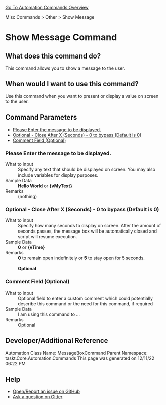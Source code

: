 <!--TITLE: Show Message Command -->
<!-- SUBTITLE: a command in the Misc Commands group. -->
[Go To Automation Commands Overview](/automation-commands.md)


Misc Commands &gt; Other &gt; Show Message


# Show Message Command


## What does this command do?
This command allows you to show a message to the user.


## When would I want to use this command?
Use this command when you want to present or display a value on screen to the user.


## Command Parameters
- [Please Enter the message to be displayed.](#param_0)
- [Optional - Close After X (Seconds) - 0 to bypass (Default is 0)](#param_1)
- [Comment Field (Optional)](#param_2)


<a id="param_0"></a>
### Please Enter the message to be displayed.


<dl>
<dt>What to input</dt><dd>Specify any text that should be displayed on screen.  You may also include variables for display purposes.</dd>
<dt></dt><dd></dd>
<dt>Sample Data</dt><dd><strong>Hello World</strong> or <strong>{vMyText}</strong></dd>
<dt>Remarks</dt><dd>(nothing)</dd>
</dl>




<a id="param_1"></a>
### Optional - Close After X (Seconds) - 0 to bypass (Default is 0)


<dl>
<dt>What to input</dt><dd>Specify how many seconds to display on screen. After the amount of seconds passes, the message box will be automatically closed and script will resume execution.</dd>
<dt></dt><dd></dd>
<dt>Sample Data</dt><dd><strong>0</strong> or <strong>{vTime}</strong></dd>
<dt>Remarks</dt><dd><strong>0</strong> to remain open indefinitely or <strong>5</strong> to stay open for 5 seconds.<br><br>
<strong>Optional</strong><br></dd>
</dl>




<a id="param_2"></a>
### Comment Field (Optional)


<dl>
<dt>What to input</dt><dd>Optional field to enter a custom comment which could potentially describe this command or the need for this command, if required</dd>
<dt></dt><dd></dd>
<dt>Sample Data</dt><dd>I am using this command to ...</dd>
<dt>Remarks</dt><dd>Optional</dd>
</dl>




## Developer/Additional Reference
Automation Class Name: MessageBoxCommand
Parent Namespace: taskt.Core.Automation.Commands
This page was generated on 12/11/22 06:22 PM


## Help
- [Open/Report an issue on GitHub](https://github.com/saucepleez/taskt/issues/new)
- [Ask a question on Gitter](https://gitter.im/taskt-rpa/Lobby)
